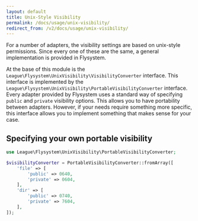 ```yaml
---
layout: default
title: Unix-Style Visibility
permalink: /docs/usage/unix-visibility/
redirect_from: /v2/docs/usage/unix-visibility/
---
```


For a number of adapters, the visibility settings are based on unix-style
permissions. Since every one of these are the same, a general implementation
is provided in Flysystem.

At the base of this module is the
`League\Flysystem\UnixVisibility\VisibilityConverter` interface. This
interface is implemented by the
`League\Flysystem\UnixVisibility\PortableVisibilityConverter` interface. Every adapter
provided by Flysystem uses a standard way of specifying `public` and `private`
visibility options. This allows you to have portability between adapters.
However, if your needs require something more specific, this interface allows
you to implement something that makes sense for your case.

## Specifying your own portable visibility

```php
use League\Flysystem\UnixVisibility\PortableVisibilityConverter;

$visibilityConverter = PortableVisibilityConverter::fromArray([
    'file' => [
        'public' => 0640,
        'private' => 0604,
    ],
    'dir' => [
        'public' => 0740,
        'private' => 7604,
    ],
]);
```
